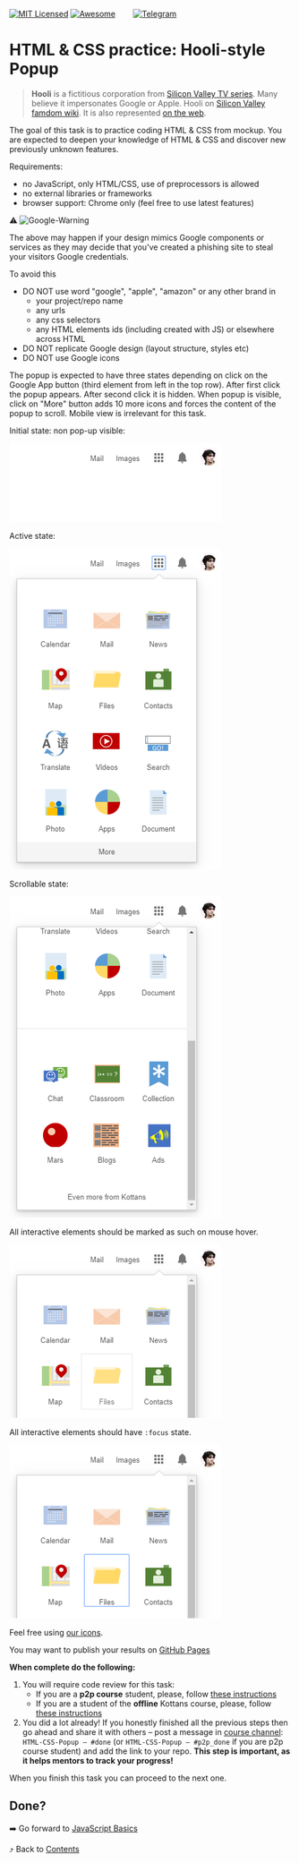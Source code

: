 [![MIT Licensed][icon-mit]][license]
[![Awesome][icon-awesome]][awesome]
&nbsp;&nbsp;&nbsp;&nbsp;&nbsp;&nbsp;
[![Telegram][icon-chat]][chat]

# HTML & CSS practice: Hooli-style Popup

> **Hooli** is a fictitious corporation from
> [Silicon Valley TV series](https://www.imdb.com/title/tt2575988/).
> Many believe it impersonates Google or Apple.
> Hooli on [Silicon Valley famdom wiki](https://silicon-valley.fandom.com/wiki/Hooli). 
> It is also represented [on the web](http://www.hooli.xyz/).
  
The goal of this task is to practice coding HTML & CSS from mockup. You are expected to deepen your knowledge of HTML & CSS and discover new previously unknown features.

Requirements:
- no JavaScript, only HTML/CSS, use of preprocessors is allowed
- no external libraries or frameworks
- browser support: Chrome only (feel free to use latest features)

:warning: ![Google-Warning](https://place-hold.it/380x24/fff/f03c15?text=Important!+Google+may+ban+your+github+pages+domain!&bold)

The above may happen if your design mimics Google components or services
as they may decide that you've created a phishing site to steal
your visitors Google credentials.

To avoid this
- DO NOT use word "google", "apple", "amazon" or any other brand in
  - your project/repo name
  - any urls
  - any css selectors
  - any HTML elements ids (including created with JS) or elsewhere across HTML
- DO NOT replicate Google design (layout structure, styles etc)
- DO NOT use Google icons
   
The popup is expected to have three states depending on click on the Google App button (third element from left in the top row). After first click the popup appears. After second click it is hidden. When popup is visible, click on "More" button adds 10 more icons and forces the content of the popup to scroll.
Mobile view is irrelevant for this task.

Initial state: non pop-up visible:

![popup-hidden](../img/popup-hidden.png)

Active state:

![popup-visible](../img/popup-visible.png)

Scrollable state:

![popup-scrollable](../img/popup-scrollable.png)

All interactive elements should be marked as such on mouse hover.

![popup-hover-state](../img/popup-hover.png)

All interactive elements should have `:focus` state.

![popup-hover-state](../img/popup-focus.png)

Feel free using [our icons](https://github.com/kottans/frontend/raw/master/img/popup-icons.zip).

You may want to publish your results on
[GitHub Pages](https://help.github.com/articles/configuring-a-publishing-source-for-github-pages/)

**When complete do the following:**
1. You will require code review for this task:
   - If you are a **p2p course** student, please, follow [these instructions](https://github.com/kottans/frontend-2019-p2p/blob/master/CONTRIBUTING.md)
   - If you are a student of the **offline** Kottans course, please, follow [these instructions](https://github.com/kottans/frontend-2019-homeworks/blob/master/README.md)
1. You did a lot already! If you honestly finished all the previous steps then go ahead
   and share it with others –
   post a message in [course channel][chat]:
   `HTML-CSS-Popup — #done` (or `HTML-CSS-Popup — #p2p_done` if you are p2p course student) and add the link to your repo. **This step is important, as it helps mentors to track your progress!**

When you finish this task you can proceed to the next one.

## Done?

➡️ Go forward to [JavaScript Basics](js-basics.md)

⤴️ Back to [Contents](../contents.md)


[icon-chat]: https://img.shields.io/badge/chat-on%20telegram-blue.svg
[icon-mit]: https://img.shields.io/badge/license-MIT-blue.svg
[icon-awesome]: https://cdn.rawgit.com/sindresorhus/awesome/d7305f38d29fed78fa85652e3a63e154dd8e8829/media/badge.svg

[license]: https://github.com/Kottans/web/blob/master/LICENSE.md
[awesome]: https://github.com/sindresorhus/awesome#front-end-development
[chat]: https://t.me/joinchat/CX8EF1JmLm9IM6J6oy2U7Q
